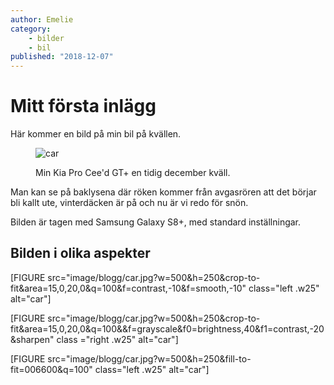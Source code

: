 ```yaml
---
author: Emelie
category:
    - bilder
    - bil
published: "2018-12-07"
---
```

Mitt första inlägg
==================================

Här kommer en bild på min bil på kvällen.
<figure class="figure center">
    <img src="image/blogg/car.jpg&f=contrast,-10" class=".w25" alt="car">
    <figcaption>
        <p>Min Kia Pro Cee'd GT+ en tidig december kväll.</p>
    </figcaption>
</figure>
<!--more-->
<p>Man kan se på baklysena där röken kommer från avgasrören att det börjar bli kallt ute,
vinterdäcken är på och nu är vi redo för snön. </p>
Bilden är tagen med Samsung Galaxy S8+, med standard inställningar.

Bilden i olika aspekter
---------------
[FIGURE src="image/blogg/car.jpg?w=500&h=250&crop-to-fit&area=15,0,20,0&q=100&f=contrast,-10&f=smooth,-10" class="left .w25" alt="car"]

[FIGURE src="image/blogg/car.jpg?w=500&h=250&crop-to-fit&area=15,0,20,0&q=100&&f=grayscale&f0=brightness,40&f1=contrast,-20&sharpen" class ="right .w25" alt="car"]

[FIGURE src="image/blogg/car.jpg?w=500&h=250&fill-to-fit=006600&q=100" class="left .w25" alt="car"]
